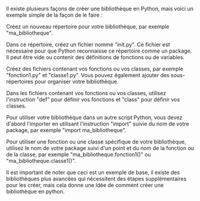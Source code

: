Il existe plusieurs façons de créer une bibliothèque en Python, mais voici un exemple simple de la façon de le faire :

Créez un nouveau répertoire pour votre bibliothèque, par exemple "ma_bibliotheque".

Dans ce répertoire, créez un fichier nommé "init.py". Ce fichier est nécessaire pour que Python reconnaisse ce répertoire comme un package. Il peut être vide ou contenir des définitions de fonctions ou de variables.

Créez des fichiers contenant vos fonctions ou vos classes, par exemple "fonction1.py" et "classe1.py". Vous pouvez également ajouter des sous-répertoires pour organiser votre bibliothèque.

Dans les fichiers contenant vos fonctions ou vos classes, utilisez l'instruction "def" pour définir vos fonctions et "class" pour définir vos classes.

Pour utiliser votre bibliothèque dans un autre script Python, vous devez d'abord l'importer en utilisant l'instruction "import" suivie du nom de votre package, par exemple "import ma_bibliotheque".

Pour utiliser une fonction ou une classe spécifique de votre bibliothèque, utilisez le nom de votre package suivi d'un point et du nom de la fonction ou de la classe, par exemple "ma_bibliotheque.fonction1()" ou "ma_bibliotheque.classe1()".

Il est important de noter que ceci est un exemple de base, il existe des bibliothèques plus avancées qui nécessitent des étapes supplémentaires pour les créer, mais cela donne une idée de comment créer une bibliothèque en python.
